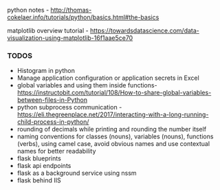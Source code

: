 python notes -  http://thomas-cokelaer.info/tutorials/python/basics.html#the-basics

matplotlib overview tutorial - https://towardsdatascience.com/data-visualization-using-matplotlib-16f1aae5ce70


### TODOS
* Histogram in python
* Manage application configuration or application secrets in Excel  
* global variables and using them inside functions- https://instructobit.com/tutorial/108/How-to-share-global-variables-between-files-in-Python
* python subprocess communication - https://eli.thegreenplace.net/2017/interacting-with-a-long-running-child-process-in-python/
* rounding of decimals while printing and rounding the number itself
* naming conventions for classes (nouns), variables (nouns), functions (verbs), using camel case, avoid obvious names and use contextual names for better readability
* flask blueprints
* flask api endpoints
* flask as a background service using nssm
* flask behind IIS


<!--stackedit_data:
eyJoaXN0b3J5IjpbLTk0NzQ4MDkzNywxNzUxMzMzMTczLDE3OD
g5NzE4MjQsNTU4NjQ3MzI4LC05MjIxMTU1Nyw1MDE1MTY4NzQs
LTM2MTcyOTMyMywxNTg0ODI4MDE2LDIxMjMyMzAxMjMsNzY2MT
k1NjA1LDEzNDI2Nzc3NjEsLTk1MjgwOTU5OCw0Nzk3NzMyMzUs
LTYxMzU1NzE5NCwtOTI3NTMyNDkxLDc5NTc2MzMzNSwtNjU2Nz
M3OTk3LC0xNjMyMzkyMDg3LC0yMjk2Mjk1NTcsMTkyNDI2Mzk4
OF19
-->